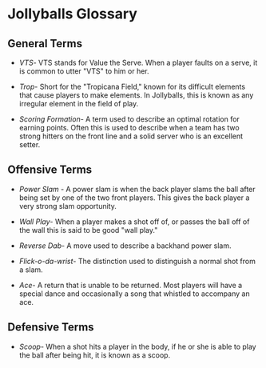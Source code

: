 # Jollyballs Glossary

## General Terms
* *VTS*- VTS stands for Value the Serve.  When a player faults on a serve, it is common to utter "VTS" to him or her.

* *Trop*- Short for the "Tropicana Field," known for its difficult elements that cause players to make elements.  In Jollyballs, this is known as any irregular element in the field of play.

* *Scoring Formation*- A term used to describe an optimal rotation for earning points.  Often this is used to describe when a team has two strong hitters on the front line and a solid server who is an excellent setter.

## Offensive Terms
* *Power Slam* - A power slam is when the back player slams the ball after being set by one of the two front players.  This gives the back player a very strong slam opportunity.

* *Wall Play*- When a player makes a shot off of, or passes the ball off of the wall this is said to be good "wall play."

* *Reverse Dab*- A move used to describe a backhand power slam.

* *Flick-o-da-wrist*- The distinction used to distinguish a normal shot from a slam.

* *Ace*- A return that is unable to be returned.  Most players will have a special dance and occasionally a song that whistled to accompany an ace.

## Defensive Terms
* *Scoop*- When a shot hits a player in the body, if he or she is able to play the ball after being hit, it is known as a scoop.
